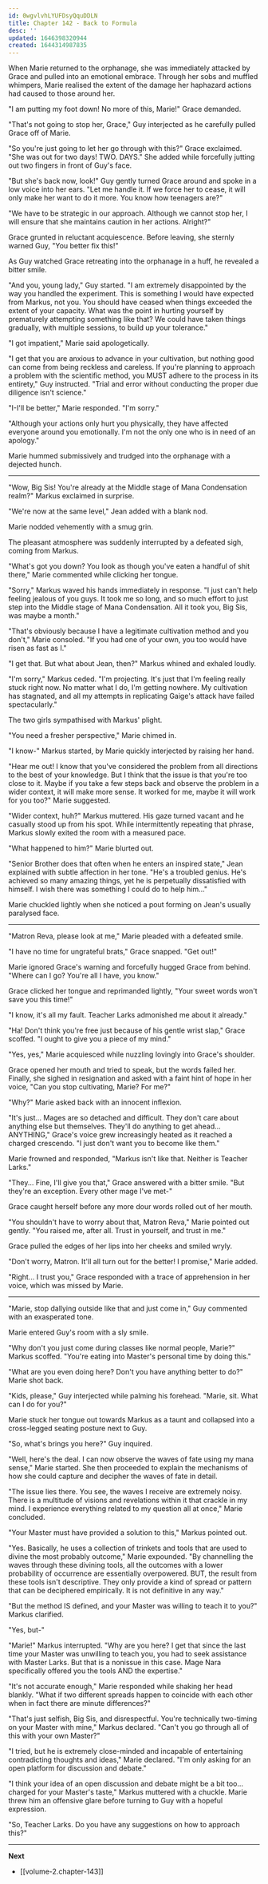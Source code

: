 ```yaml
---
id: 0wgvlvhLYUFDsyQquDDLN
title: Chapter 142 - Back to Formula
desc: ''
updated: 1646398320944
created: 1644314987835
---
```


When Marie returned to the orphanage, she was immediately attacked by Grace and pulled into an emotional embrace. Through her sobs and muffled whimpers, Marie realised the extent of the damage her haphazard actions had caused to those around her.

"I am putting my foot down! No more of this, Marie!" Grace demanded.

"That's not going to stop her, Grace," Guy interjected as he carefully pulled Grace off of Marie.

"So you're just going to let her go through with this?" Grace exclaimed. "She was out for two days! TWO. DAYS." She added while forcefully jutting out two fingers in front of Guy's face.

"But she's back now, look!" Guy gently turned Grace around and spoke in a low voice into her ears. "Let me handle it. If we force her to cease, it will only make her want to do it more. You know how teenagers are?"

"We have to be strategic in our approach. Although we cannot stop her, I will ensure that she maintains caution in her actions. Alright?"

Grace grunted in reluctant acquiescence. Before leaving, she sternly warned Guy, "You better fix this!"

As Guy watched Grace retreating into the orphanage in a huff, he revealed a bitter smile.

"And you, young lady," Guy started. "I am extremely disappointed by the way you handled the experiment. This is something I would have expected from Markus, not you. You should have ceased when things exceeded the extent of your capacity. What was the point in hurting yourself by prematurely attempting something like that? We could have taken things gradually, with multiple sessions, to build up your tolerance."

"I got impatient," Marie said apologetically.

"I get that you are anxious to advance in your cultivation, but nothing good can come from being reckless and careless. If you're planning to approach a problem with the scientific method, you MUST adhere to the process in its entirety," Guy instructed. "Trial and error without conducting the proper due diligence isn't science."

"I-I'll be better," Marie responded. "I'm sorry."

"Although your actions only hurt you physically, they have affected everyone around you emotionally. I'm not the only one who is in need of an apology."

Marie hummed submissively and trudged into the orphanage with a dejected hunch.

____

"Wow, Big Sis! You're already at the Middle stage of Mana Condensation realm?" Markus exclaimed in surprise.

"We're now at the same level," Jean added with a blank nod.

Marie nodded vehemently with a smug grin.

The pleasant atmosphere was suddenly interrupted by a defeated sigh, coming from Markus.

"What's got you down? You look as though you've eaten a handful of shit there," Marie commented while clicking her tongue.

"Sorry," Markus waved his hands immediately in response. "I just can't help feeling jealous of you guys. It took me so long, and so much effort to just step into the Middle stage of Mana Condensation. All it took you, Big Sis, was maybe a month."

"That's obviously because I have a legitimate cultivation method and you don't," Marie consoled. "If you had one of your own, you too would have risen as fast as I."

"I get that. But what about Jean, then?" Markus whined and exhaled loudly.

"I'm sorry," Markus ceded. "I'm projecting. It's just that I'm feeling really stuck right now. No matter what I do, I'm getting nowhere. My cultivation has stagnated, and all my attempts in replicating Gaige's attack have failed spectacularly."

The two girls sympathised with Markus' plight.

"You need a fresher perspective," Marie chimed in.

"I know-" Markus started, by Marie quickly interjected by raising her hand.

"Hear me out! I know that you've considered the problem from all directions to the best of your knowledge. But I think that the issue is that you're too close to it. Maybe if you take a few steps back and observe the problem in a wider context, it will make more sense. It worked for me, maybe it will work for you too?" Marie suggested.

"Wider context, huh?" Markus muttered. His gaze turned vacant and he casually stood up from his spot. While intermittently repeating that phrase, Markus slowly exited the room with a measured pace.

"What happened to him?" Marie blurted out.

"Senior Brother does that often when he enters an inspired state," Jean explained with subtle affection in her tone. "He's a troubled genius. He's achieved so many amazing things, yet he is perpetually dissatisfied with himself. I wish there was something I could do to help him..."

Marie chuckled lightly when she noticed a pout forming on Jean's usually paralysed face.

____

"Matron Reva, please look at me," Marie pleaded with a defeated smile.

"I have no time for ungrateful brats," Grace snapped. "Get out!"

Marie ignored Grace's warning and forcefully hugged Grace from behind. "Where can I go? You're all I have, you know."

Grace clicked her tongue and reprimanded lightly, "Your sweet words won't save you this time!"

"I know, it's all my fault. Teacher Larks admonished me about it already."

"Ha! Don't think you're free just because of his gentle wrist slap," Grace scoffed. "I ought to give you a piece of my mind."

"Yes, yes," Marie acquiesced while nuzzling lovingly into Grace's shoulder.

Grace opened her mouth and tried to speak, but the words failed her. Finally, she sighed in resignation and asked with a faint hint of hope in her voice, "Can you stop cultivating, Marie? For me?"

"Why?" Marie asked back with an innocent inflexion.

"It's just... Mages are so detached and difficult. They don't care about anything else but themselves. They'll do anything to get ahead... ANYTHING," Grace's voice grew increasingly heated as it reached a charged crescendo. "I just don't want you to become like them."

Marie frowned and responded, "Markus isn't like that. Neither is Teacher Larks."

"They... Fine, I'll give you that," Grace answered with a bitter smile. "But they're an exception. Every other mage I've met-"

Grace caught herself before any more dour words rolled out of her mouth.

"You shouldn't have to worry about that, Matron Reva," Marie pointed out gently. "You raised me, after all. Trust in yourself, and trust in me."

Grace pulled the edges of her lips into her cheeks and smiled wryly.

"Don't worry, Matron. It'll all turn out for the better! I promise," Marie added.

"Right... I trust you," Grace responded with a trace of apprehension in her voice, which was missed by Marie.

____

"Marie, stop dallying outside like that and just come in," Guy commented with an exasperated tone.

Marie entered Guy's room with a sly smile.

"Why don't you just come during classes like normal people, Marie?" Markus scoffed. "You're eating into Master's personal time by doing this."

"What are you even doing here? Don't you have anything better to do?" Marie shot back.

"Kids, please," Guy interjected while palming his forehead. "Marie, sit. What can I do for you?"

Marie stuck her tongue out towards Markus as a taunt and collapsed into a cross-legged seating posture next to Guy.

"So, what's brings you here?" Guy inquired.

"Well, here's the deal. I can now observe the waves of fate using my mana sense," Marie started. She then proceeded to explain the mechanisms of how she could capture and decipher the waves of fate in detail.

"The issue lies there. You see, the waves I receive are extremely noisy. There is a multitude of visions and revelations within it that crackle in my mind. I experience everything related to my question all at once," Marie concluded.

"Your Master must have provided a solution to this," Markus pointed out.

"Yes. Basically, he uses a collection of trinkets and tools that are used to divine the most probably outcome," Marie expounded. "By channelling the waves through these divining tools, all the outcomes with a lower probability of occurrence are essentially overpowered. BUT, the result from these tools isn't descriptive. They only provide a kind of spread or pattern that can be deciphered empirically. It is not definitive in any way."

"But the method IS defined, and your Master was willing to teach it to you?" Markus clarified.

"Yes, but-"

"Marie!" Markus interrupted. "Why are you here? I get that since the last time your Master was unwilling to teach you, you had to seek assistance with Master Larks. But that is a nonissue in this case. Mage Nara specifically offered you the tools AND the expertise."

"It's not accurate enough," Marie responded while shaking her head blankly. "What if two different spreads happen to coincide with each other when in fact there are minute differences?"

"That's just selfish, Big Sis, and disrespectful. You're technically two-timing on your Master with mine," Markus declared. "Can't you go through all of this with your own Master?"

"I tried, but he is extremely close-minded and incapable of entertaining contradicting thoughts and ideas," Marie declared. "I'm only asking for an open platform for discussion and debate."

"I think your idea of an open discussion and debate might be a bit too... charged for your Master's taste," Markus muttered with a chuckle. Marie threw him an offensive glare before turning to Guy with a hopeful expression.

"So, Teacher Larks. Do you have any suggestions on how to approach this?"

____

**Next**
* [[volume-2.chapter-143]]